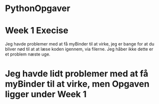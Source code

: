 # PythonOpgaver
# Week 1 Execise 
Jeg havde problemer med at få myBinder til at virke, jeg er bange for at du bliver nød til at at læse koden igennem, via filerne.
Jeg håber ikke dette er et problem næste uge.
# Jeg havde lidt problemer med at få myBinder til at virke, men Opgaven ligger under Week 1 
